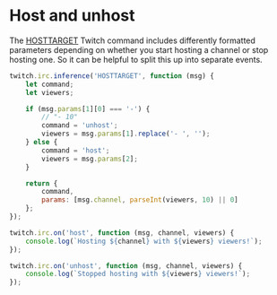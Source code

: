 # Host and unhost

The [HOSTTARGET](https://dev.twitch.tv/docs/irc/commands/#hosttarget-twitch-commands) Twitch command includes differently formatted parameters depending on whether you start hosting a channel or stop hosting one. So it can be helpful to split this up into separate events.

```javascript
twitch.irc.inference('HOSTTARGET', function (msg) {
    let command;
    let viewers;

    if (msg.params[1][0] === '-') {
        // "- 10"
        command = 'unhost';
        viewers = msg.params[1].replace('- ', '');
    } else {
        command = 'host';
        viewers = msg.params[2];
    }

    return {
        command,
        params: [msg.channel, parseInt(viewers, 10) || 0]
    };
});

twitch.irc.on('host', function (msg, channel, viewers) {
    console.log(`Hosting ${channel} with ${viewers} viewers!`);
});

twitch.irc.on('unhost', function (msg, channel, viewers) {
    console.log(`Stopped hosting with ${viewers} viewers!`);
});
```

